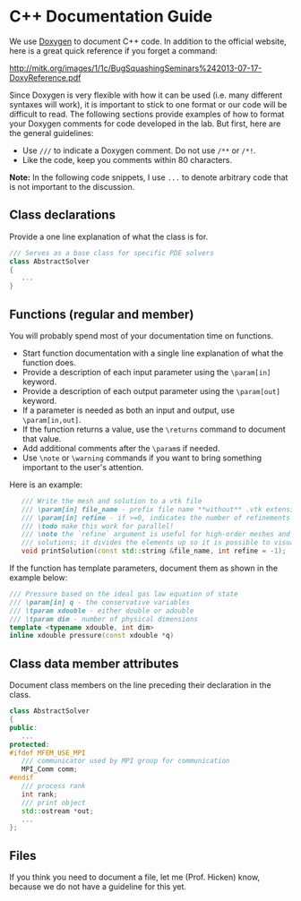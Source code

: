 # C++ Documentation Guide

We use [Doxygen](http://www.doxygen.nl/) to document C++ code.  In addition to the official website, here is a great quick reference if you forget a command:

http://mitk.org/images/1/1c/BugSquashingSeminars%242013-07-17-DoxyReference.pdf

Since Doxygen is very flexible with how it can be used (i.e. many different syntaxes will work), it is important to stick to one format or our code will be difficult to read.  The following sections provide examples of how to format your Doxygen comments for code developed in the lab.  But first, here are the general guidelines:

* Use `///` to indicate a Doxygen comment.  Do not use `/**` or `/*!`.
* Like the code, keep you comments within 80 characters.

**Note:** In the following code snippets, I use `...` to denote arbitrary code that is not important to the discussion.

## Class declarations

Provide a one line explanation of what the class is for.

```c++
/// Serves as a base class for specific PDE solvers
class AbstractSolver
{
   ...
}
```

## Functions (regular and member)

You will probably spend most of your documentation time on functions.

* Start function documentation with a single line explanation of what the function does.  
* Provide a description of each input parameter using the `\param[in]` keyword.
* Provide a description of each output parameter using the `\param[out]` keyword.
* If a parameter is needed as both an input and output, use `\param[in,out]`.
* If the function returns a value, use the `\returns` command to document that value.
* Add additional comments after the `\param`s if needed.
* Use `\note` or `\warning` commands if you want to bring something important to the user's attention.

Here is an example:

```c++
   /// Write the mesh and solution to a vtk file
   /// \param[in] file_name - prefix file name **without** .vtk extension
   /// \param[in] refine - if >=0, indicates the number of refinements to make
   /// \todo make this work for parallel!
   /// \note the `refine` argument is useful for high-order meshes and
   /// solutions; it divides the elements up so it is possible to visualize.
   void printSolution(const std::string &file_name, int refine = -1);
```

If the function has template parameters, document them as shown in the example below:

```c++
/// Pressure based on the ideal gas law equation of state
/// \param[in] q - the conservative variables
/// \tparam xdouble - either double or adouble
/// \tparam dim - number of physical dimensions
template <typename xdouble, int dim>
inline xdouble pressure(const xdouble *q)
```

## Class data member attributes

Document class members on the line preceding their declaration in the class.

```c++
class AbstractSolver
{
public:
   ...
protected:
#ifdef MFEM_USE_MPI
   /// communicator used by MPI group for communication
   MPI_Comm comm;
#endif
   /// process rank
   int rank;
   /// print object
   std::ostream *out;
   ...
};
```

## Files

If you think you need to document a file, let me (Prof. Hicken) know, because we do not have a guideline for this yet.
